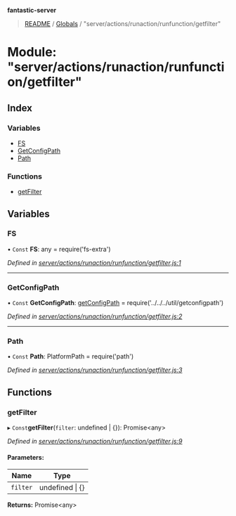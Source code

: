 **fantastic-server**

> [README](../README.md) / [Globals](../globals.md) / "server/actions/runaction/runfunction/getfilter"

# Module: "server/actions/runaction/runfunction/getfilter"

## Index

### Variables

* [FS](_server_actions_runaction_runfunction_getfilter_.md#fs)
* [GetConfigPath](_server_actions_runaction_runfunction_getfilter_.md#getconfigpath)
* [Path](_server_actions_runaction_runfunction_getfilter_.md#path)

### Functions

* [getFilter](_server_actions_runaction_runfunction_getfilter_.md#getfilter)

## Variables

### FS

• `Const` **FS**: any = require('fs-extra')

*Defined in [server/actions/runaction/runfunction/getfilter.js:1](https://github.com/besimorhino/project-fantastic/blob/af5d0de/server/actions/runaction/runfunction/getfilter.js#L1)*

___

### GetConfigPath

• `Const` **GetConfigPath**: [getConfigPath](_server_util_getconfigpath_.md#getconfigpath) = require('../../../util/getconfigpath')

*Defined in [server/actions/runaction/runfunction/getfilter.js:2](https://github.com/besimorhino/project-fantastic/blob/af5d0de/server/actions/runaction/runfunction/getfilter.js#L2)*

___

### Path

• `Const` **Path**: PlatformPath = require('path')

*Defined in [server/actions/runaction/runfunction/getfilter.js:3](https://github.com/besimorhino/project-fantastic/blob/af5d0de/server/actions/runaction/runfunction/getfilter.js#L3)*

## Functions

### getFilter

▸ `Const`**getFilter**(`filter`: undefined \| {}): Promise\<any>

*Defined in [server/actions/runaction/runfunction/getfilter.js:9](https://github.com/besimorhino/project-fantastic/blob/af5d0de/server/actions/runaction/runfunction/getfilter.js#L9)*

#### Parameters:

Name | Type |
------ | ------ |
`filter` | undefined \| {} |

**Returns:** Promise\<any>
